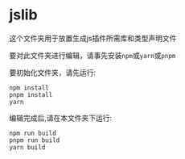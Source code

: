 # jslib

这个文件夹用于放置生成js插件所需库和类型声明文件

要对此文件夹进行编辑，请事先安装`npm`或`yarn`或`pnpm`

要初始化文件夹，请先运行:
```shell
npm install
pnpm install
yarn
```

编辑完成后,请在本文件夹下运行:

```shell
npm run build
pnpm run build
yarn build
```
